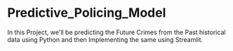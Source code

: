 # Predictive_Policing_Model
In this Project, we'll be predicting the Future Crimes from the Past historical data using Python and then Implementing the same using Streamlit.
